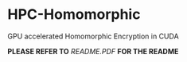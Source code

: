 # HPC-Homomorphic
GPU accelerated Homomorphic Encryption in CUDA

**PLEASE REFER TO** *README.PDF* **FOR THE README** 
